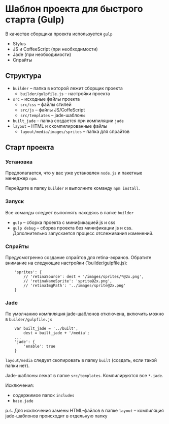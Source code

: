 Шаблон проекта для быстрого старта (Gulp)
=========================================

В качестве сборщика проекта используется `gulp`


- Stylus
- JS и CoffeeScript (при необходимости)
- Jade (при необходимости)
- Спрайты


## Структура
- `builder` – папка в которой лежит сборщик проекта
     + `builder/gulpfile.js` – настройки проекта
- `src` – исходные файлы проекта
     + `src/css` – файлы стилей
     + `src/js` – файлы JS/CoffeScript
     + `src/templates` – jade-шаблоны
- `built_jade` – папка создается при компиляции `jade`
- `layout` – HTML и скомпилированные файлы
     + `layout/media/images/sprites` – папка для спрайтов


## Старт проекта

### Установка
Предполагается, что у вас уже установлен `node.js` и пакетные менеджер `npm`.

Перейдите в папку `builder` и выполните команду `npm install`.

### Запуск
Все команды следует выполнять находясь в папке `builder`

- `gulp` – сборка проекта с минификацией js и css
- `gulp debug` – сборка проекта без минификации js и css. Дополнительно запускается процесс отслеживания изменений.


### Спрайты
Предусмотренно создание спрайтов для retina-экранов. Обратите внимание на следующие настройки (`builder/gulpfile.js):

```
    'sprites': {
        // 'retinaSource': dest + '/images/sprites/*@2x.png',
        // 'retinaNameSprite': 'sprite@2x.png',
        // 'retinaImgPath': '../images/sprite@2x.png'
    }
```

### Jade
По умолчанию компиляция jade-шаблонов отключена, включить можно в `builder/gulpfile.js`

```
    var built_jade = '../built',
        dest = built_jade + '/media';
    ...
    'jade': {
        'enable': true
    }
```

`layout/media` следует скопировать в папку `built` (создать, если такой папки нет).

Jade-шаблоны лежат в папке `src/templates`. Компилируются все `*.jade`.

Исключения:

-  содержимое папок `includes`
- `base.jade`

p.s. Для исключения замены HTML-файлов в папке `layout` – компиляция jade-шаблонов происходит в отдельную папку